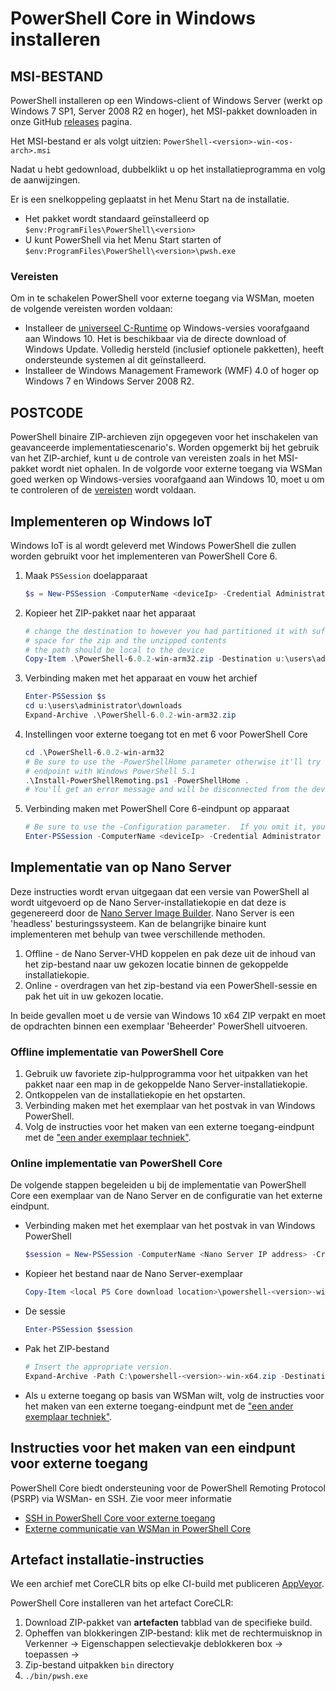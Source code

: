 # <a name="installing-powershell-core-on-windows"></a>PowerShell Core in Windows installeren

## <a name="msi"></a>MSI-BESTAND

PowerShell installeren op een Windows-client of Windows Server (werkt op Windows 7 SP1, Server 2008 R2 en hoger), het MSI-pakket downloaden in onze GitHub [releases][] pagina.

Het MSI-bestand er als volgt uitzien: `PowerShell-<version>-win-<os-arch>.msi`
<!-- TODO: should be updated to point to the Download Center as well -->

Nadat u hebt gedownload, dubbelklikt u op het installatieprogramma en volg de aanwijzingen.

Er is een snelkoppeling geplaatst in het Menu Start na de installatie.

- Het pakket wordt standaard geïnstalleerd op `$env:ProgramFiles\PowerShell\<version>`
- U kunt PowerShell via het Menu Start starten of `$env:ProgramFiles\PowerShell\<version>\pwsh.exe`

### <a name="prerequisites"></a>Vereisten

Om in te schakelen PowerShell voor externe toegang via WSMan, moeten de volgende vereisten worden voldaan:

- Installeer de [universeel C-Runtime](https://www.microsoft.com/download/details.aspx?id=50410) op Windows-versies voorafgaand aan Windows 10.
  Het is beschikbaar via de directe download of Windows Update.
  Volledig hersteld (inclusief optionele pakketten), heeft ondersteunde systemen al dit geïnstalleerd.
- Installeer de Windows Management Framework (WMF) 4.0 of hoger op Windows 7 en Windows Server 2008 R2.

## <a name="zip"></a>POSTCODE

PowerShell binaire ZIP-archieven zijn opgegeven voor het inschakelen van geavanceerde implementatiescenario's.
Worden opgemerkt bij het gebruik van het ZIP-archief, kunt u de controle van vereisten zoals in het MSI-pakket wordt niet ophalen.
In de volgorde voor externe toegang via WSMan goed werken op Windows-versies voorafgaand aan Windows 10, moet u om te controleren of de [vereisten](#prerequisites) wordt voldaan.

## <a name="deploying-on-windows-iot"></a>Implementeren op Windows IoT

Windows IoT is al wordt geleverd met Windows PowerShell die zullen worden gebruikt voor het implementeren van PowerShell Core 6.

1. Maak `PSSession` doelapparaat

   ```powershell
   $s = New-PSSession -ComputerName <deviceIp> -Credential Administrator
   ```

2. Kopieer het ZIP-pakket naar het apparaat

   ```powershell
   # change the destination to however you had partitioned it with sufficient
   # space for the zip and the unzipped contents
   # the path should be local to the device
   Copy-Item .\PowerShell-6.0.2-win-arm32.zip -Destination u:\users\administrator\Downloads -ToSession $s
   ```

3. Verbinding maken met het apparaat en vouw het archief

   ```powershell
   Enter-PSSession $s
   cd u:\users\administrator\downloads
   Expand-Archive .\PowerShell-6.0.2-win-arm32.zip
   ```

4. Instellingen voor externe toegang tot en met 6 voor PowerShell Core

   ```powershell
   cd .\PowerShell-6.0.2-win-arm32
   # Be sure to use the -PowerShellHome parameter otherwise it'll try to create a new
   # endpoint with Windows PowerShell 5.1
   .\Install-PowerShellRemoting.ps1 -PowerShellHome .
   # You'll get an error message and will be disconnected from the device because it has to restart WinRM
   ```

5. Verbinding maken met PowerShell Core 6-eindpunt op apparaat

   ```powershell
   # Be sure to use the -Configuration parameter.  If you omit it, you will connect to Windows PowerShell 5.1
   Enter-PSSession -ComputerName <deviceIp> -Credential Administrator -Configuration powershell.6.0.2
   ```

## <a name="deploying-on-nano-server"></a>Implementatie van op Nano Server

Deze instructies wordt ervan uitgegaan dat een versie van PowerShell al wordt uitgevoerd op de Nano Server-installatiekopie en dat deze is gegenereerd door de [Nano Server Image Builder](/windows-server/get-started/deploy-nano-server).
Nano Server is een 'headless' besturingssysteem. Kan de belangrijke binaire kunt implementeren met behulp van twee verschillende methoden.

1. Offline - de Nano Server-VHD koppelen en pak deze uit de inhoud van het zip-bestand naar uw gekozen locatie binnen de gekoppelde installatiekopie.
2. Online - overdragen van het zip-bestand via een PowerShell-sessie en pak het uit in uw gekozen locatie.

In beide gevallen moet u de versie van Windows 10 x64 ZIP verpakt en moet de opdrachten binnen een exemplaar 'Beheerder' PowerShell uitvoeren.

### <a name="offline-deployment-of-powershell-core"></a>Offline implementatie van PowerShell Core

1. Gebruik uw favoriete zip-hulpprogramma voor het uitpakken van het pakket naar een map in de gekoppelde Nano Server-installatiekopie.
2. Ontkoppelen van de installatiekopie en het opstarten.
3. Verbinding maken met het exemplaar van het postvak in van Windows PowerShell.
4. Volg de instructies voor het maken van een externe toegang-eindpunt met de ["een ander exemplaar techniek"](#executed-by-another-instance-of-powershell-on-behalf-of-the-instance-that-it-will-register).

### <a name="online-deployment-of-powershell-core"></a>Online implementatie van PowerShell Core

De volgende stappen begeleiden u bij de implementatie van PowerShell Core een exemplaar van de Nano Server en de configuratie van het externe eindpunt.

- Verbinding maken met het exemplaar van het postvak in van Windows PowerShell

  ```powershell
  $session = New-PSSession -ComputerName <Nano Server IP address> -Credential <An Administrator account on the system>
  ```

- Kopieer het bestand naar de Nano Server-exemplaar

  ```powershell
  Copy-Item <local PS Core download location>\powershell-<version>-win-x64.zip c:\ -ToSession $session
  ```

- De sessie

  ```powershell
  Enter-PSSession $session
  ```

- Pak het ZIP-bestand

  ```powershell
  # Insert the appropriate version.
  Expand-Archive -Path C:\powershell-<version>-win-x64.zip -DestinationPath "C:\PowerShellCore_<version>"
  ```

- Als u externe toegang op basis van WSMan wilt, volg de instructies voor het maken van een externe toegang-eindpunt met de ["een ander exemplaar techniek"](../core-powershell/WSMan-Remoting-in-PowerShell-Core.md#executed-by-another-instance-of-powershell-on-behalf-of-the-instance-that-it-will-register).

## <a name="instructions-to-create-a-remoting-endpoint"></a>Instructies voor het maken van een eindpunt voor externe toegang

PowerShell Core biedt ondersteuning voor de PowerShell Remoting Protocol (PSRP) via WSMan- en SSH.
Zie voor meer informatie

- [SSH in PowerShell Core voor externe toegang][ssh-remoting]
- [Externe communicatie van WSMan in PowerShell Core][wsman-remoting]

## <a name="artifact-installation-instructions"></a>Artefact installatie-instructies

We een archief met CoreCLR bits op elke CI-build met publiceren [AppVeyor][].

PowerShell Core installeren van het artefact CoreCLR:

1. Download ZIP-pakket van **artefacten** tabblad van de specifieke build.
2. Opheffen van blokkeringen ZIP-bestand: klik met de rechtermuisknop in Verkenner -> Eigenschappen selectievakje deblokkeren box -> toepassen ->
3. Zip-bestand uitpakken `bin` directory
4. `./bin/pwsh.exe`

<!-- [download-center]: TODO -->

[releases]: https://github.com/PowerShell/PowerShell/releases
[ssh-remoting]: ../core-powershell/SSH-Remoting-in-PowerShell-Core.md
[wsman-remoting]: ../core-powershell/WSMan-Remoting-in-PowerShell-Core.md
[AppVeyor]: https://ci.appveyor.com/project/PowerShell/powershell
